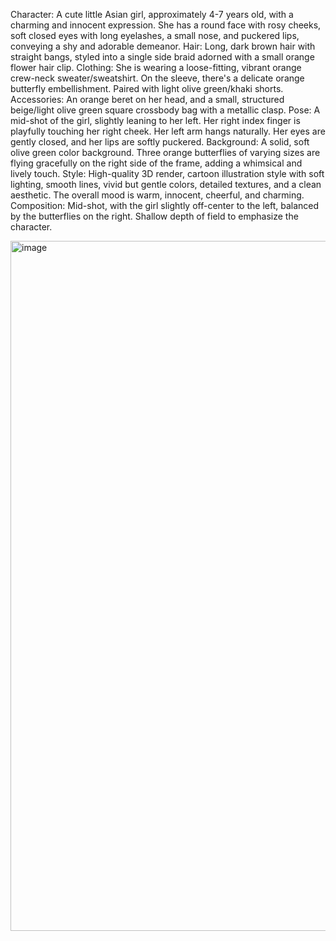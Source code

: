 Character: A cute little Asian girl, approximately 4-7 years old, with a charming and innocent expression. She has a round face with rosy cheeks, soft closed eyes with long eyelashes, a small nose, and puckered lips, conveying a shy and adorable demeanor.
Hair: Long, dark brown hair with straight bangs, styled into a single side braid adorned with a small orange flower hair clip.
Clothing: She is wearing a loose-fitting, vibrant orange crew-neck sweater/sweatshirt. On the sleeve, there's a delicate orange butterfly embellishment. Paired with light olive green/khaki shorts.
Accessories: An orange beret on her head, and a small, structured beige/light olive green square crossbody bag with a metallic clasp.
Pose: A mid-shot of the girl, slightly leaning to her left. Her right index finger is playfully touching her right cheek. Her left arm hangs naturally. Her eyes are gently closed, and her lips are softly puckered.
Background: A solid, soft olive green color background. Three orange butterflies of varying sizes are flying gracefully on the right side of the frame, adding a whimsical and lively touch.
Style: High-quality 3D render, cartoon illustration style with soft lighting, smooth lines, vivid but gentle colors, detailed textures, and a clean aesthetic. The overall mood is warm, innocent, cheerful, and charming.
Composition: Mid-shot, with the girl slightly off-center to the left, balanced by the butterflies on the right. Shallow depth of field to emphasize the character.

<img width="736" height="1104" alt="image" src="https://github.com/user-attachments/assets/714f3b63-8a28-4a95-8713-da5a1759b459" />
